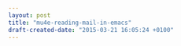 ```yaml
---
layout: post
title: "mu4e-reading-mail-in-emacs"
draft-created-date: "2015-03-21 16:05:24 +0100"
---
```


